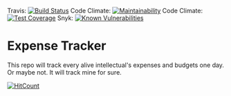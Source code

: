 Travis: [![Build Status](https://travis-ci.org/chakian/expense-tracker-web-ui.svg?branch=master)](https://travis-ci.org/chakian/expense-tracker-web-ui)
Code Climate: [![Maintainability](https://api.codeclimate.com/v1/badges/b8397f345904e943f1fa/maintainability)](https://codeclimate.com/github/chakian/expense-tracker-web-ui/maintainability)
Code Climate: [![Test Coverage](https://api.codeclimate.com/v1/badges/b8397f345904e943f1fa/test_coverage)](https://codeclimate.com/github/chakian/expense-tracker-web-ui/test_coverage)
Snyk: [![Known Vulnerabilities](https://snyk.io/test/github/chakian/expense-tracker-web-ui/badge.svg)](https://snyk.io/test/github/chakian/expense-tracker-web-ui)

# Expense Tracker

This repo will track every alive intellectual's expenses and budgets one day. Or maybe not. It will track mine for sure.

[![HitCount](http://hits.dwyl.io/chakian/expense-tracker-web-ui.svg)](http://hits.dwyl.io/chakian/expense-tracker-web-ui)

